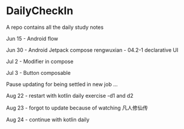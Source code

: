 # DailyCheckIn
A repo contains all the daily study notes

Jun 15 - Android flow

Jun 30 - Android Jetpack compose rengwuxian - 04.2-1 declarative UI

Jul 2 - Modifier in compose

Jul 3 - Button composable

Pause updating for being settled in new job ...

Aug 22 - restart with kotlin daily exercise -d1 and d2

Aug 23 - forgot to update because of watching 凡人修仙传

Aug 24 - continue with kotlin daily 
